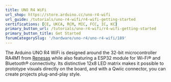 ```yaml
---
title: UNO R4 WiFi
url_shop: https://store.arduino.cc/uno-r4-wifi
url_guide: /tutorials/uno-r4-wifi/r4-wifi-getting-started
certifications: [CE, UKCA, RCM, MIC, FCC, IC, KC]
primary_button_url: /tutorials/uno-r4-wifi/r4-wifi-getting-started
primary_button_title: Get Started
forumCategorySlug: '/hardware/uno-r4/uno-r4-wifi/189'
---
```


The Arduino UNO R4 WiFi is designed around the 32-bit microcontroller RA4M1 from [Renesas](https://www.renesas.com/us/en) while also featuring a ESP32 module for Wi-Fi® and Bluetooth® connectivity. Its distinctive 12x8 LED matrix makes it possible to prototype visuals directly on the board, and with a Qwiic connector, you can create projects plug-and-play style.